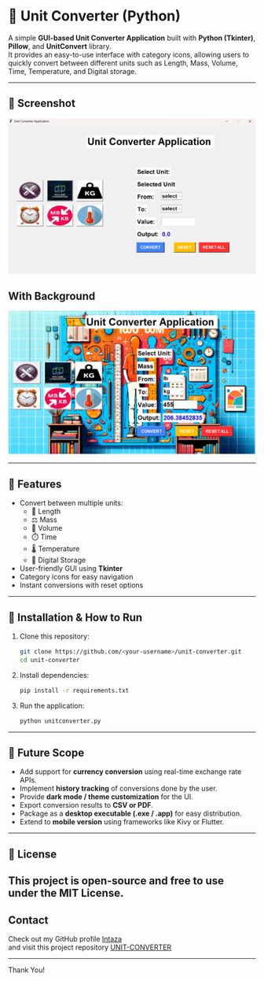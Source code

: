 # 🧮 Unit Converter (Python)

A simple **GUI-based Unit Converter Application** built with **Python (Tkinter)**, **Pillow**, and **UnitConvert** library.  
It provides an easy-to-use interface with category icons, allowing users to quickly convert between different units such as Length, Mass, Volume, Time, Temperature, and Digital storage.

---

## 📸 Screenshot

![Project Screenshot](screenshot.png)
## With Background
![Project Screenshot with Background](Screenshot1.png)

---

## 🚀 Features
- Convert between multiple units:
  - 📏 Length  
  - ⚖️ Mass  
  - 🧪 Volume  
  - ⏱️ Time  
  - 🌡️ Temperature  
  - 💾 Digital Storage  
- User-friendly GUI using **Tkinter**  
- Category icons for easy navigation  
- Instant conversions with reset options  

---

## 🔧 Installation & How to Run

1. Clone this repository:
   ```bash
   git clone https://github.com/<your-username>/unit-converter.git
   cd unit-converter
2. Install dependencies:
    ```bash
    pip install -r requirements.txt
3. Run the application:
    ```bash
    python unitconverter.py
---
## 🔮 Future Scope
- Add support for **currency conversion** using real-time exchange rate APIs.  
- Implement **history tracking** of conversions done by the user.  
- Provide **dark mode / theme customization** for the UI.  
- Export conversion results to **CSV or PDF**.  
- Package as a **desktop executable (.exe / .app)** for easy distribution.  
- Extend to **mobile version** using frameworks like Kivy or Flutter.  
---
## 📜 License
This project is open-source and free to use under the MIT License.
---
## Contact

Check out my GitHub profile [Intaza](https://github.com/Intaza)  
and visit this project repository [UNIT-CONVERTER](https://github.com/Intaza/UNIT-CONVERTER)

---
Thank You! 